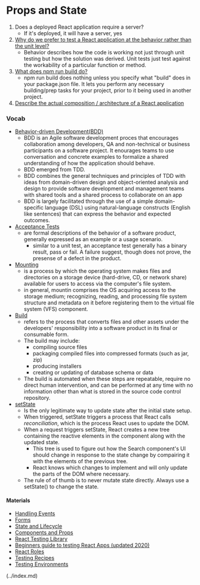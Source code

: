 # Props and State

1. Does a deployed React application require a server?
   - If it's deployed, it will have a server, yes
2. [Why do we prefer to test a React application at the behavior rather than the unit level?](https://reactjs.org/docs/testing.html)
   - Behavior describes how the code is working not just through unit testing but how the solution was derived. Unit tests just test against the workability of a particular function or method.
3. [What does npm run build do?](https://docs.npmjs.com/cli/v6/commands/npm-build)
   - npm run build does nothing unless you specify what "build" does in your package.json file. It lets you perform any necessary building/prep tasks for your project, prior to it being used in another project.
4. [Describe the actual composition / architecture of a React application](https://skillcrush.com/blog/what-is-react-js/)

### Vocab

- [Behavior-driven Development(BDD)](https://en.wikipedia.org/wiki/Behavior-driven_development)
  - BDD is an Agile software development proces that encourages collaboration among developers, QA and non-technical or business participants on a software project. It enourages teams to use conversation and concrete examples to formalize a shared understanding of how the application should behave.
  - BDD emerged from TDD.
  - BDD combines the general techniques and principles of TDD with ideas from domain-driven design and object-oriented analysis and design to provide software development and management teams with shared tools and a shared process to collaborate on an app
  - BDD is largely facilitated through the use of a simple domain-specific language (DSL) using natural-language constructs (English like sentences) that can express the behavior and expected outcomes.
- [Acceptance Tests](<https://www.agilealliance.org/glossary/acceptance/#q=~(infinite~false~filters~(postType~(~'page~'post~'aa_book~'aa_event_session~'aa_experience_report~'aa_glossary~'aa_research_paper~'aa_video)~tags~(~'acceptance*20test))~searchTerm~'~sort~false~sortDirection~'asc~page~1)>)
  - are formal descriptions of the behavior of a software product, generally expressed as an example or a usage scenario.
    - similar to a unit test, an acceptance test generally has a binary result, pass or fail. A failure suggest, though does not prove, the presense of a defect in the product.
- [Mounting](<https://en.wikipedia.org/wiki/Mount_(computing)>)
  - is a process by which the operating system makes files and directories on a storage device (hard-drive, CD, or network share) available for users to access via the computer's file system.
  - in general, mountin comprises the OS acquiring access to the storage medium; recognizing, reading, and processing file system structure and metadata on it before registering them to the virtual file system (VFS) component.
- [Build](<https://www.agilealliance.org/glossary/automated-build/#q=~(infinite~false~filters~(postType~(~'page~'post~'aa_book~'aa_event_session~'aa_glossary~'aa_organizations~'aa_research_paper~'aa_video)~tags~(~'automated*20build))~searchTerm~'~sort~false~sortDirection~'asc~page~1)>)
  - refers to the process that converts files and other assets under the developers' responsibility into a software product in its final or consumable form.
  - The build may include:
    - compiling source files
    - packaging compiled files into compressed formats (such as jar, zip)
    - producing installers
    - creating or updating of database schema or data
  - The build is automated when these steps are repeatable, require no direct human intervention, and can be performed at any time with no information other than what is stored in the source code control repository.
- [setState](https://css-tricks.com/understanding-react-setstate/)
  - Is the only legitimate way to update state after the initial state setup.
  - When triggered, setState triggers a process that React calls _reconciliation_, which is the process React uses to update the DOM.
  - When a request triggers setState, React creates a new tree containing the reactive elements in the component along with the updated state.
    - This tree is used to figure out how the Search component's UI should change in response to the state change by compairing it with the elements of the previous tree.
    - React knows which changes to implement and will only update the parts of the DOM where necessary.
  - The rule of of thumb is to never mutate state directly. Always use a setState() to change the state.

#### Materials

- [Handling Events](https://reactjs.org/docs/handling-events.html)
- [Forms](https://reactjs.org/docs/forms.html)
- [State and Lifecycle](https://reactjs.org/docs/state-and-lifecycle.html)
- [Components and Props](https://reactjs.org/docs/components-and-props.html)
- [React Testing Library](https://testing-library.com/docs/react-testing-library/intro/)
- [Beginners guide to testing React Apps (updated 2020)](https://thomlom.dev/beginner-guide-testing-react-apps/)
- [React Roles](https://developer.mozilla.org/en-US/docs/Web/Accessibility/ARIA/ARIA_Techniques#Roles)
- [Testing Recipes](https://reactjs.org/docs/testing-recipes.html)
- [Testing Environments](https://reactjs.org/docs/testing-environments.html)

 (../index.md)
